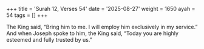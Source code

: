 +++
title = 'Surah 12, Verses 54'
date = '2025-08-27'
weight = 1650
ayah = 54
tags = []
+++

The King said, “Bring him to me. I will employ him exclusively in my service.” And when Joseph spoke to him, the King said, “Today you are highly esteemed and fully trusted by us.”